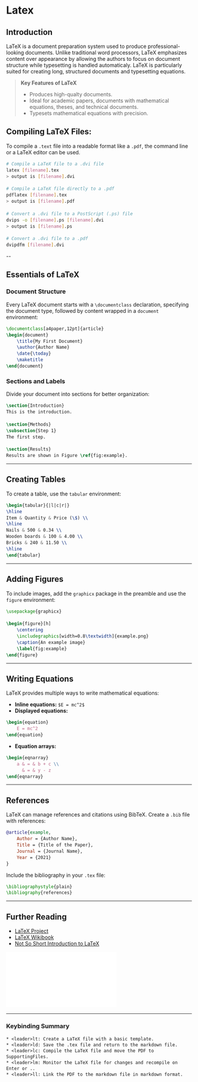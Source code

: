 # Latex 

## Introduction 

LaTeX is a document preparation system used to produce professional-looking documents. Unlike traditional word processors, LaTeX emphasizes content over appearance by allowing the authors to focus on document structure while typesetting is handled automaticaly. LaTeX is particularly suited for creating long, structured documents and typesetting equations.

> **Key Features of LaTeX** 
> - Produces high-qualty documents. 
> - Ideal for academic papers, documents with mathematical equations, theses, and technical documents. 
> - Typesets mathematical equations with precision. 

## Compiling LaTeX Files: 

To compile a `.text` file into a readable format like a `.pdf`, the command line or a LaTeX editor can be used. 

```Bash
# Compile a LaTeX file to a .dvi file
latex [filename].tex 
> output is [filename].dvi

# Compile a LaTeX file directly to a .pdf 
pdflatex [filename].tex
> output is [filename].pdf

# Convert a .dvi file to a PostScript (.ps) file
dvips -o [filename].ps [filename].dvi
> output is [filename].ps

# Convert a .dvi file to a .pdf 
dvipdfm [filename].dvi
```

-- 

## Essentials of LaTeX

### Document Structure 

Every LaTeX document starts with a `\documentclass` declaration, specifying the document type, followed by content wrapped in a `document` environment:

```latex
\documentclass[a4paper,12pt]{article}
\begin{document}
    \title{My First Document}
    \author{Author Name}
    \date{\today}
    \maketitle
\end{document}
```

### Sections and Labels

Divide your document into sections for better organization:

```latex
\section{Introduction}
This is the introduction.

\section{Methods}
\subsection{Step 1}
The first step.

\section{Results}
Results are shown in Figure \ref{fig:example}.
```

---

## Creating Tables

To create a table, use the `tabular` environment:

```latex
\begin{tabular}{|l|c|r|}
\hline
Item & Quantity & Price (\$) \\
\hline
Nails & 500 & 0.34 \\
Wooden boards & 100 & 4.00 \\
Bricks & 240 & 11.50 \\
\hline
\end{tabular}
```

---

## Adding Figures

To include images, add the `graphicx` package in the preamble and use the `figure` environment:

```latex
\usepackage{graphicx}

\begin{figure}[h]
    \centering
    \includegraphics[width=0.8\textwidth]{example.png}
    \caption{An example image}
    \label{fig:example}
\end{figure}
```

---

## Writing Equations

LaTeX provides multiple ways to write mathematical equations:

- **Inline equations:** `$E = mc^2$`
- **Displayed equations:**
```latex
\begin{equation}
    E = mc^2
\end{equation}
```

- **Equation arrays:**
```latex
\begin{eqnarray}
    a & = & b + c \\
      & = & y - z
\end{eqnarray}
```

---

## References

LaTeX can manage references and citations using BibTeX. Create a `.bib` file with references:

```bibtex
@article{example,
    Author = {Author Name},
    Title = {Title of the Paper},
    Journal = {Journal Name},
    Year = {2021}
}
```

Include the bibliography in your `.tex` file:

```latex
\bibliographystyle{plain}
\bibliography{references}
```

---

## Further Reading

- [LaTeX Project](http://www.latex-project.org/)
- [LaTeX Wikibook](http://en.wikibooks.org/wiki/LaTeX/)
- [Not So Short Introduction to LaTeX](http://ctan.tug.org/tex-archive/info/lshort/english/lshort.pdf)

![latex](/SupportingFiles/latex.pdf)

---

### Keybinding Summary

    * <leader>lt: Create a LaTeX file with a basic template.
    * <leader>ld: Save the .tex file and return to the markdown file.
    * <leader>lc: Compile the LaTeX file and move the PDF to SupportingFiles.
    * <leader>lm: Monitor the LaTeX file for changes and recompile on Enter or ..
    * <leader>ll: Link the PDF to the markdown file in markdown format.


